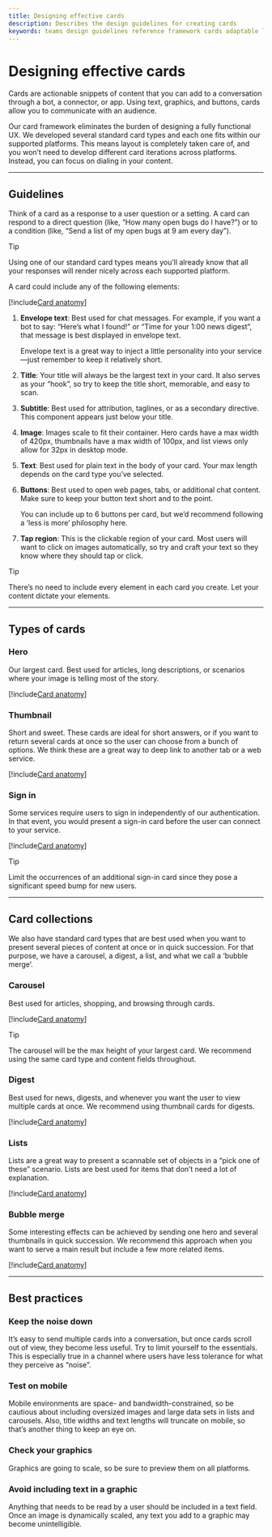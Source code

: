 ```yaml
---
title: Designing effective cards
description: Describes the design guidelines for creating cards
keywords: teams design guidelines reference framework cards adaptable lightweight
---
```

# Designing effective cards

Cards are actionable snippets of content that you can add to a conversation through a bot, a connector, or app. Using text, graphics, and buttons, cards allow you to communicate with an audience.

Our card framework eliminates the burden of designing a fully functional UX. We developed several standard card types and each one fits within our supported platforms. This means layout is completely taken care of, and you won’t need to develop different card iterations across platforms. Instead, you can focus on dialing in your content.

---

## Guidelines

Think of a card as a response to a user question or a setting. A card can respond to a direct question (like, “How many open bugs do I have?”) or to a condition (like, “Send a list of my open bugs at 9 am every day”).

> [!TIP]
> Using one of our standard card types means you’ll already know that all your responses will render nicely across each supported platform.

A card could include any of the following elements:<br />

[!include[Card anatomy](~/includes/design/card-image-anatomy.html)]

1. **Envelope text**: Best used for chat messages. For example, if you want a bot to say: “Here’s what I found!” or “Time for your 1:00 news digest”, that message is best displayed in envelope text.

   Envelope text is a great way to inject a little personality into your service—just remember to keep it relatively short.

2. **Title**: Your title will always be the largest text in your card. It also serves as your “hook”, so try to keep the title short, memorable, and easy to scan.

3. **Subtitle**: Best used for attribution, taglines, or as a secondary directive. This component appears just below your title.

4. **Image**: Images scale to fit their container. Hero cards have a max width of 420px, thumbnails have a max width of 100px, and list views only allow for 32px in desktop mode.

5. **Text**: Best used for plain text in the body of your card. Your max length depends on the card type you’ve selected.

6. **Buttons**: Best used to open web pages, tabs, or additional chat content. Make sure to keep your button text short and to the point.

   You can include up to 6 buttons per card, but we’d recommend following a ‘less is more’ philosophy here.

7. **Tap region**: This is the clickable region of your card. Most users will want to click on images automatically, so try and craft your text so they know where they should tap or click.

> [!TIP]
> There’s no need to include every element in each card you create. Let your content dictate your elements.

---

## Types of cards

### Hero

Our largest card. Best used for articles, long descriptions, or scenarios where your image is telling most of the story.

[!include[Card anatomy](~/includes/design/card-image-hero.html)]

### Thumbnail

Short and sweet. These cards are ideal for short answers, or if you want to return several cards at once so the user can choose from a bunch of options. We think these are a great way to deep link to another tab or a web service.

[!include[Card anatomy](~/includes/design/card-image-thumbnail.html)]

### Sign in

Some services require users to sign in independently of our authentication. In that event, you would present a sign-in card before the user can connect to your service.

[!include[Card anatomy](~/includes/design/card-image-signin.html)]

> [!TIP]
> Limit the occurrences of an additional sign-in card since they pose a significant speed bump for new users.

---

## Card collections

We also have standard card types that are best used when you want to present several pieces of content at once or in quick succession. For that purpose, we have a carousel, a digest, a list, and what we call a ‘bubble merge’.

### Carousel

Best used for articles, shopping, and browsing through cards.

[!include[Card anatomy](~/includes/design/card-image-carousel.html)]

> [!TIP]
> The carousel will be the max height of your largest card. We recommend using the same card type and content fields throughout.

### Digest

Best used for news, digests, and whenever you want the user to view multiple cards at once. We recommend using thumbnail cards for digests.

[!include[Card anatomy](~/includes/design/card-image-digest.html)]

### Lists

Lists are a great way to present a scannable set of objects in a “pick one of these” scenario. Lists are best used for items that don’t need a lot of explanation.

[!include[Card anatomy](~/includes/design/card-image-list.html)]

### Bubble merge

Some interesting effects can be achieved by sending one hero and several thumbnails in quick succession. We recommend this approach when you want to serve a main result but include a few more related items.

[!include[Card anatomy](~/includes/design/card-image-bubble-merge.html)]

---

## Best practices

### Keep the noise down

It’s easy to send multiple cards into a conversation, but once cards scroll out of view, they become less useful. Try to limit yourself to the essentials. This is especially true in a channel where users have less tolerance for what they perceive as “noise”.

### Test on mobile

Mobile environments are space- and bandwidth-constrained, so be cautious about including oversized images and large data sets in lists and carousels. Also, title widths and text lengths will truncate on mobile, so that’s another thing to keep an eye on.

### Check your graphics

Graphics are going to scale, so be sure to preview them on all platforms.

### Avoid including text in a graphic

Anything that needs to be read by a user should be included in a text field. Once an image is dynamically scaled, any text you add to a graphic may become unintelligible.